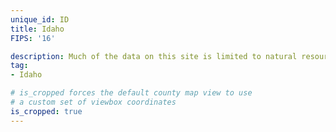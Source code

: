 ```yaml
---
unique_id: ID
title: Idaho
FIPS: '16'

description: Much of the data on this site is limited to natural resource extraction on federal land, which represents 61.6% of all land in Idaho.
tag:
- Idaho

# is_cropped forces the default county map view to use
# a custom set of viewbox coordinates
is_cropped: true
---
```

